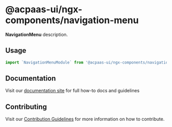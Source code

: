 # @acpaas-ui/ngx-components/navigation-menu

**NavigationMenu** description.

## Usage

```javascript
import `NavigationMenuModule` from '@acpaas-ui/ngx-components/navigation-menu'`;
```

## Documentation

Visit our [documentation site](https://acpaas-ui.digipolis.be/) for full how-to docs and guidelines

## Contributing

Visit our [Contribution Guidelines](./contribute.md) for more information on how to contribute.
